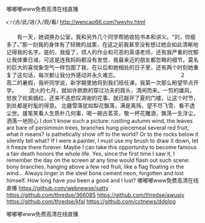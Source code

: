 
嘟嘟嘟www免费高清在线直播




👉/点/此/进/入/观/看/ http://wencao66.com?wevhv.html




　　有一天，她调换办公室，我和另外几个同学帮她收拾书本和讲义。“刘，你瘦多了。”那一刻我的身体有了轻微的战栗，在这之前我甚至没有想过她会如此清晰地记得我的名字。是的，我瘦了，烦人的作业和可恶的英语老师，还有我严重的忧郁让我体重日减，可这是连我妈妈都没有发觉、我最亲近的朋友都忽略的细节。莫名的巨大的喜悦象空气一样包围了我，在以后和她相处的日子里，还有两个时刻她重复了这句话，每次都让我分外感动并永久难忘。　　　　　　　　　　　　２　　高二的暑假，我听同学说，新学期里她将到我们班任课，我第一次那么盼望早点开学。
　　流火的七月，就如许款款的穿过功夫的肩头，清闲而来。一剪的雄风，怒放了姹紫嫣红，还来不迭悲叹凋谢的花事，就已敲开了夏的门楼，让这个时节，到处都是时髦的得意。
北疆雪落犹如梨花飘落，满是离殇，望不尽飞雪、看不透尘世。援笔笑看人生质朴几何事，喝一碗古茗茶，敬一杯花雕酒，飘荡一生浮尘，洒落一地担心
I don't know such a picture: rustling autumn wind, the leaves are bare of persimmon trees, branches hung piecemeal several red fruit, what it means?
Is pathetically show off to the world?
Or to the rocks below it silently tell what?
If I were a painter, I must use my brush to draw it down, let it freeze there forever.
Maybe I can take this opportunity to become famous a fair death honors the whole life.
Yes, since the first time I saw it, I remember the day on the screen at any time would flash out such scene: bony branches, hanging above a few red fruit, like a flag floating in the wind...
Always linger in the steel bone cement neon, forgotten and lost himself.
How long have you been a good and I lust?
嘟嘟嘟www免费高清在线直播 https://github.com/webnewse/satty
https://github.com/thredse/366085
https://github.com/thredse/awusjv
https://github.com/thredse/kfal
https://github.com/cctnews/ddplpg





嘟嘟嘟www免费高清在线直播
